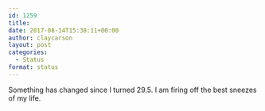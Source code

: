 ```yaml
---
id: 1259
title: 
date: 2017-08-14T15:38:11+00:00
author: claycarson
layout: post
categories: 
  - Status
format: status
---
```

Something has changed since I turned 29.5. I am firing off the best sneezes of my life.
